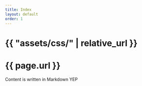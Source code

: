 ```yaml
---
title: Index
layout: default
order: 1
---
```

# {{ "assets/css/" | relative_url }}
# {{ page.url }}
Content is written in Markdown YEP
